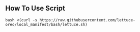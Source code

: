 How To Use Script
-----------------

```
bash <(curl -s https://raw.githubusercontent.com/lettuce-oreo/local_manifest/bash/lettuce.sh)

 ```

